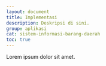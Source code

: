 ```yaml
---
layout: document
title: Implementasi
description: Deskripsi di sini.
group: aplikasi
cat: sistem-informasi-barang-daerah
toc: true
---
```


Lorem ipsum dolor sit amet.
